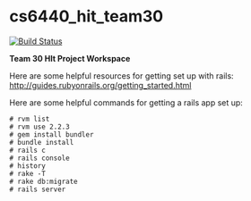 # cs6440_hit_team30

[![Build Status](https://travis-ci.org/infuriating-wookies/cs6440_hit_team30.svg?branch=master)](https://travis-ci.org/infuriating-wookies/cs6440_hit_team30)

**Team 30 HIt Project Workspace**

Here are some helpful resources for getting set up with rails: http://guides.rubyonrails.org/getting_started.html


Here are some helpful commands for getting a rails app set up:

    # rvm list
    # rvm use 2.2.3
    # gem install bundler
    # bundle install
    # rails c
    # rails console
    # history
    # rake -T
    # rake db:migrate
    # rails server